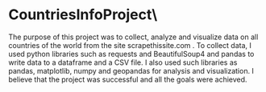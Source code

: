# CountriesInfoProject\

The purpose of this project was to collect, analyze and visualize data on all countries of the world from the site scrapethissite.com . To collect data, I used python libraries such as requests and BeautifulSoup4 and pandas to write data to a dataframe and a CSV file. I also used such libraries as pandas, matplotlib, numpy and geopandas for analysis and visualization. I believe that the project was successful and all the goals were achieved.
